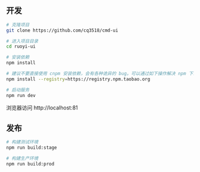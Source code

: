 ## 开发

```bash
# 克隆项目
git clone https://github.com/cq3518/cmd-ui

# 进入项目目录
cd ruoyi-ui

# 安装依赖
npm install

# 建议不要直接使用 cnpm 安装依赖，会有各种诡异的 bug。可以通过如下操作解决 npm 下载速度慢的问题
npm install --registry=https://registry.npm.taobao.org

# 启动服务
npm run dev
```

浏览器访问 http://localhost:81

## 发布

```bash
# 构建测试环境
npm run build:stage

# 构建生产环境
npm run build:prod
```